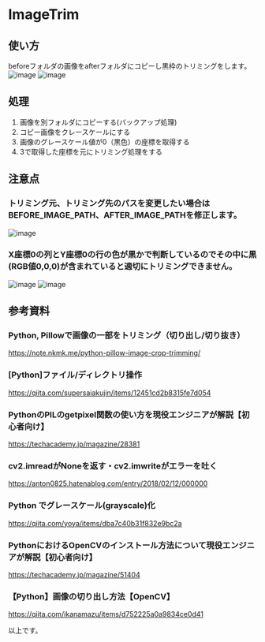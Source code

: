 # ImageTrim
## 使い方
beforeフォルダの画像をafterフォルダにコピーし黒枠のトリミングをします。
![image](https://user-images.githubusercontent.com/79146720/121325917-fe88ae80-c94c-11eb-8cc1-8352adf154af.png)
![image](https://user-images.githubusercontent.com/79146720/121325932-021c3580-c94d-11eb-8308-6226bfcab44b.png)

## 処理
1. 画像を別フォルダにコピーする(バックアップ処理)
2. コピー画像をクレースケールにする
3. 画像のグレースケール値が0（黒色）の座標を取得する
4. 3で取得した座標を元にトリミング処理をする

## 注意点
### トリミング元、トリミング先のパスを変更したい場合はBEFORE_IMAGE_PATH、AFTER_IMAGE_PATHを修正します。
![image](https://user-images.githubusercontent.com/79146720/121326093-3132a700-c94d-11eb-9d7e-d8ba9561a055.png)
### X座標0の列とY座標0の行の色が黒かで判断しているのでその中に黒(RGB値0,0,0)が含まれていると適切にトリミングできません。
![image](https://user-images.githubusercontent.com/79146720/121330117-b9ff1200-c950-11eb-9fe3-6a67cf0d3a89.png)
![image](https://user-images.githubusercontent.com/79146720/121330144-bf5c5c80-c950-11eb-8793-e4a1cdb4ab98.png)

## 参考資料
### Python, Pillowで画像の一部をトリミング（切り出し/切り抜き）
https://note.nkmk.me/python-pillow-image-crop-trimming/
### [Python]ファイル/ディレクトリ操作
https://qiita.com/supersaiakujin/items/12451cd2b8315fe7d054
### PythonのPILのgetpixel関数の使い方を現役エンジニアが解説【初心者向け】
https://techacademy.jp/magazine/28381
### cv2.imreadがNoneを返す・cv2.imwriteがエラーを吐く
https://anton0825.hatenablog.com/entry/2018/02/12/000000
### Python でグレースケール(grayscale)化
https://qiita.com/yoya/items/dba7c40b31f832e9bc2a
### PythonにおけるOpenCVのインストール方法について現役エンジニアが解説【初心者向け】
https://techacademy.jp/magazine/51404
### 【Python】画像の切り出し方法【OpenCV】
https://qiita.com/ikanamazu/items/d752225a0a9834ce0d41

以上です。
